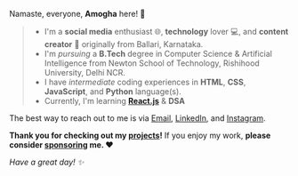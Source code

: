 Namaste, everyone, **Amogha** here! 🙏

> - I'm a **social media** enthusiast 🌐, **technology** lover 💻, and **content creator** 📸 originally from Ballari, Karnataka. 
> - I'm _pursuing_ a **B.Tech** degree in Computer Science & Artificial Intelligence from Newton School of Technology, Rishihood University, Delhi NCR.
> - I have _intermediate_ coding experiences in **HTML**, **CSS**, **JavaScript**, and **Python** language(s).
> - Currently, I'm learning [**React.js**](https://react.dev/) & **DSA**

The best way to reach out to me is via [Email](mailto:amogharaj.sandur@yahoo.com), [LinkedIn](https://www.linkedin.com/in/amogharajsandur/), and [Instagram](https://www.instagram.com/amogharajsandur/).

**Thank you for checking out my [projects](https://github.com/amogharajsandur?tab=repositories)!** If you enjoy my work, **please consider [sponsoring](https://github.com/sponsors/amogharajsandur) me. ❤️**

_Have a great day! ✨_

<!---
- 👋 Hi, I’m @amogharajsandur
- 👀 I’m interested in ...
- 🌱 I’m currently learning ...
- 💞️ I’m looking to collaborate on ...
- 📫 How to reach me ...
- 😄 Pronouns: ...
- ⚡ Fun fact: ...
--->

<!---
amogharajsandur/amogharajsandur is a ✨ special ✨ repository because its `README.md` (this file) appears on your GitHub profile.
You can click the Preview link to take a look at your changes.
--->
